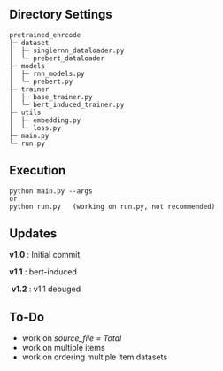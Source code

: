 ##  Directory Settings

```
pretrained_ehrcode
├─ dataset
│  ├─ singlernn_dataloader.py
│  └─ prebert_dataloader 
├─ models
│  ├─ rnn_models.py
│  └─ prebert.py
├─ trainer
│  ├─ base_trainer.py
│  └─ bert_induced_trainer.py
├─ utils
│  ├─ embedding.py
│  └─ loss.py
├─ main.py
└─ run.py
```

## Execution
```
python main.py --args
or
python run.py   (working on run.py, not recommended)
```


## Updates
**v1.0** : Initial commit

**v1.1** : bert-induced

​     **v1.2** : v1.1 debuged


## To-Do
- work on *source_file = Total*
- work on multiple items
- work on ordering multiple item datasets
